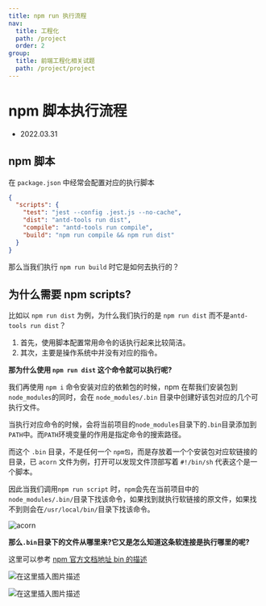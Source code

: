 ```yaml
---
title: npm run 执行流程
nav:
  title: 工程化
  path: /project
  order: 2
group:
  title: 前端工程化相关试题
  path: /project/project
---
```


# npm 脚本执行流程

- 2022.03.31

## npm 脚本

在 `package.json` 中经常会配置对应的执行脚本

```json
{
  "scripts": {
    "test": "jest --config .jest.js --no-cache",
    "dist": "antd-tools run dist",
    "compile": "antd-tools run compile",
    "build": "npm run compile && npm run dist"
  }
}
```

那么当我们执行 `npm run build` 时它是如何去执行的？

## 为什么需要 npm scripts?

比如以 `npm run dist` 为例，为什么我们执行的是 `npm run dist` 而不是`antd-tools run dist`？

1. 首先，使用脚本配置常用命令的话执行起来比较简洁。
2. 其次，主要是操作系统中并没有对应的指令。

**那为什么使用 `npm run dist` 这个命令就可以执行呢?**

我们再使用 `npm i` 命令安装对应的依赖包的时候，npm 在帮我们安装包到`node_modules`的同时，会在 `node_modules/.bin` 目录中创建好该包对应的几个可执行文件。

当执行对应命令的时候，会将当前项目的`node_modules`目录下的`.bin`目录添加到`PATH`中。而`PATH`环境变量的作用是指定命令的搜索路径。

而这个 `.bin` 目录，不是任何一个 `npm包`，而是存放着一个个安装包对应软链接的目录，已 `acorn` 文件为例，打开可以发现文件顶部写着 `#!/bin/sh` 代表这个是一个脚本。

因此当我们调用`npm run script` 时，`npm`会先在当前项目中的`node_modules/.bin/`目录下找该命令，如果找到就执行软链接的原文件，如果找不到则会在`/usr/local/bin/`目录下找该命令。

![acorn](https://img-blog.csdnimg.cn/e5a2fa7521554d50aa808d4be03d8baf.png)

**那么`.bin`目录下的文件从哪里来?它又是怎么知道这条软连接是执行哪里的呢?**

这里可以参考 [npm 官方文档地址 bin 的描述](https://docs.npmjs.com/cli/v8/configuring-npm/package-json/#bin)

![在这里插入图片描述](https://img-blog.csdnimg.cn/819b92aba57b4faea8c1ae12e45e8fee.png?x-oss-process=image,type_d3F5LXplbmhlaQ,shadow_50,text_Q1NETiBAeGpsMjcxMzE0,size_20,color_FFFFFF,t_70,g_se,x_16)

![在这里插入图片描述](https://img-blog.csdnimg.cn/4a71c32cbcc6453884ad0467fdafabd4.png?x-oss-process=image,type_d3F5LXplbmhlaQ,shadow_50,text_Q1NETiBAeGpsMjcxMzE0,size_20,color_FFFFFF,t_70,g_se,x_16)
